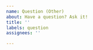 ```yaml
---
name: Question (Other)
about: Have a question? Ask it!
title: ''
labels: question
assignees: ''

---
```



